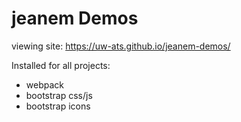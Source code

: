 # jeanem Demos

viewing site: https://uw-ats.github.io/jeanem-demos/

Installed for all projects:

- webpack
- bootstrap css/js
- bootstrap icons
